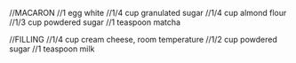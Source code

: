 //MACARON
//1 egg white
//1/4 cup granulated sugar
//1/4 cup almond flour
//1/3 cup powdered sugar
//1 teaspoon matcha

//FILLING
//1/4 cup cream cheese, room temperature
//1/2 cup powdered sugar
//1 teaspoon milk